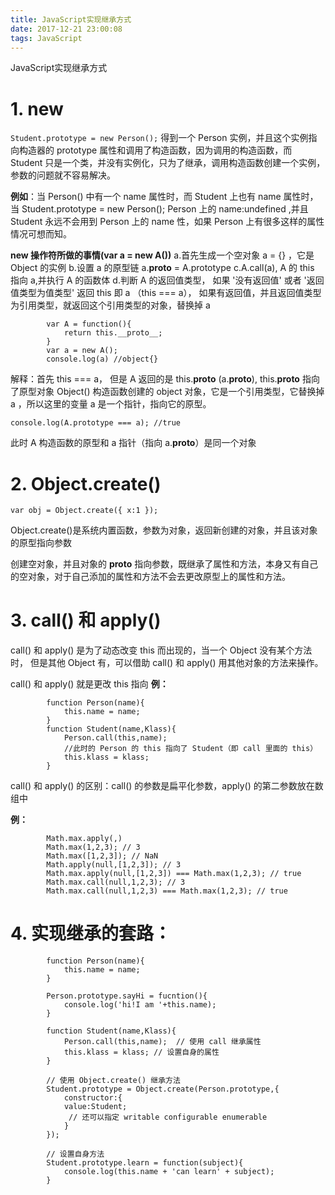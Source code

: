```yaml
---
title: JavaScript实现继承方式
date: 2017-12-21 23:00:08
tags: JavaScript
---
```

JavaScript实现继承方式
# 1. new
`Student.prototype = new Person();`
得到一个 Person 实例，并且这个实例指向构造器的 prototype 属性和调用了构造函数，因为调用的构造函数，而 Student 只是一个类，并没有实例化，只为了继承，调用构造函数创建一个实例，参数的问题就不容易解决。

**例如**：当 Person() 中有一个 name 属性时，而 Student 上也有 name 属性时，当 
Student.prototype = new Person(); Person 上的 name:undefined ,并且 Student 永远不会用到 Person 上的 name 性，如果 Person 上有很多这样的属性情况可想而知。

**new 操作符所做的事情(var a = new A())**
a.首先生成一个空对象 a = {} ，它是 Object 的实例
b.设置 a 的原型链 a.__proto__ = A.prototype 
c.A.call(a), A 的 this 指向 a,并执行 A 的函数体
d.判断 A 的返回值类型，
如果   '没有返回值' 或者 '返回值类型为值类型' 返回 this 即 a （this === a），
如果有返回值，并且返回值类型为引用类型，就返回这个引用类型的对象，替换掉 a 
```
        var A = function(){
            return this.__proto__;
        }
        var a = new A();
        console.log(a) //object{}
```
解释：首先 this === a， 但是 A 返回的是 this.__proto__ (a.__proto__), this.__proto__ 指向了原型对象 Object() 构造函数创建的 object 对象，它是一个引用类型，它替换掉 a ，所以这里的变量 a 是一个指针，指向它的原型。

`console.log(A.prototype === a); //true`

此时 A 构造函数的原型和 a 指针（指向 a.__proto__）是同一个对象

# 2. Object.create()

`var obj = Object.create({ x:1 });`

Object.create()是系统内置函数，参数为对象，返回新创建的对象，并且该对象的原型指向参数

创建空对象，并且对象的 __proto__ 指向参数，既继承了属性和方法，本身又有自己的空对象，对于自己添加的属性和方法不会去更改原型上的属性和方法。

# 3. call() 和 apply()
call() 和 apply() 是为了动态改变 this 而出现的，当一个 Object 没有某个方法时，
但是其他 Object 有，可以借助 call() 和 apply() 用其他对象的方法来操作。

call() 和 apply() 就是更改 this 指向
**例：**
```
        function Person(name){
            this.name = name;
        }
        function Student(name,Klass){
            Person.call(this,name); 
            //此时的 Person 的 this 指向了 Student（即 call 里面的 this）
            this.klass = klass;
        }
```

call() 和 apply() 的区别：call() 的参数是扁平化参数，apply() 的第二参数放在数组中

**例：**
```
        Math.max.apply(,)
        Math.max(1,2,3); // 3
        Math.max([1,2,3]); // NaN
        Math.apply(null,[1,2,3]); // 3
        Math.max.apply(null,[1,2,3]) === Math.max(1,2,3); // true
        Math.max.call(null,1,2,3); // 3
        Math.max.call(null,1,2,3) === Math.max(1,2,3); // true
```

# 4. 实现继承的套路：
```
        function Person(name){
            this.name = name;
        }

        Person.prototype.sayHi = fucntion(){
            console.log('hi!I am '+this.name);
        }

        function Student(name,Klass){
            Person.call(this,name);  // 使用 call 继承属性
            this.klass = klass; // 设置自身的属性
        }

        // 使用 Object.create() 继承方法
        Student.prototype = Object.create(Person.prototype,{
            constructor:{
            value:Student;
             // 还可以指定 writable configurable enumerable
            }
        });

        // 设置自身方法
        Student.prototype.learn = function(subject){
            console.log(this.name + 'can learn' + subject);
        }
```


